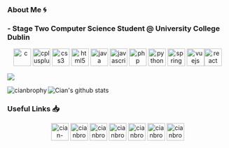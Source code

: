 ### About Me 🌀

### - Stage Two Computer Science Student @ University College Dublin

<p align="center"><img src="https://devicons.github.io/devicon/devicon.git/icons/c/c-original.svg" alt="c" width="40" height="40"/> <img src="https://devicons.github.io/devicon/devicon.git/icons/cplusplus/cplusplus-original.svg" alt="cplusplus" width="40" height="40"/> <img src="https://devicons.github.io/devicon/devicon.git/icons/css3/css3-original-wordmark.svg" alt="css3" width="40" height="40"/> <img src="https://devicons.github.io/devicon/devicon.git/icons/html5/html5-original-wordmark.svg" alt="html5" width="40" height="40"/> <img src="https://devicons.github.io/devicon/devicon.git/icons/java/java-original-wordmark.svg" alt="java" width="40" height="40"/> <img src="https://devicons.github.io/devicon/devicon.git/icons/javascript/javascript-original.svg" alt="javascript" width="40" height="40"/> <img src="https://devicons.github.io/devicon/devicon.git/icons/php/php-original.svg" alt="php" width="40" height="40"/> <img src="https://devicons.github.io/devicon/devicon.git/icons/python/python-original.svg" alt="python" width="40" height="40"/> <img src="https://www.vectorlogo.zone/logos/springio/springio-icon.svg" alt="spring" width="40" height="40"/> <img src="https://devicons.github.io/devicon/devicon.git/icons/vuejs/vuejs-original-wordmark.svg" alt="vuejs" width="40" height="40"/><img src="https://devicons.github.io/devicon/devicon.git/icons/react/react-original-wordmark.svg" alt="react" width="40" height="40"/></p> 

![](https://komarev.com/ghpvc/?username=cianbrophy&color=2f80ed)

![Cian's github stats](https://github-readme-stats.vercel.app/api?username=cianbrophy&show_icons=true&theme=&count_private=true)<img align="left" src="https://github-readme-stats.vercel.app/api/top-langs/?username=cianbrophy&layout=compact&hide=html" alt="cianbrophy" />


### Useful Links 📥

<p align="center"> 
<a href="https://linkedin.com/in/cian-brophy-1aa9201a8" target="blank"><img align="center" src="https://cdn.jsdelivr.net/npm/simple-icons@3.0.1/icons/linkedin.svg" alt="cian-brophy-1aa9201a8" height="40" width="40" /></a>
<a href="https://github.com/cianbrophy" target="blank"><img align="center" src="https://cdn.jsdelivr.net/npm/simple-icons@3.0.1/icons/github.svg" alt="cianbrophy" height="40" width="40" /></a>
<a href="mailto:cianbrophy7@gmail.com" target="blank"><img align="center" src="https://cdn.jsdelivr.net/npm/simple-icons@3.0.1/icons/gmail.svg" alt="cianbrophy7@gmail.com" height="40" width="40" /></a>
<a href="https://leetcode.com/cianbrophy" target = "blank"><img align="center" src="https://cdn.jsdelivr.net/npm/simple-icons@3.0.1/icons/leetcode.svg" alt = "cianbrophy" height="40" width="40"/></a>
<a href="https://trello.com/cianbrophy" target = "blank"><img align="center" src="https://cdn.jsdelivr.net/npm/simple-icons@3.0.1/icons/trello.svg" alt = "cianbrophy" height="40" width="40"/></a>
<a href="https://www.codecademy.com/profiles/cianbrophy" target = "blank"><img align="center" src="https://cdn.jsdelivr.net/npm/simple-icons@3.0.1/icons/codecademy.svg" alt = "cianbrophy" height="40" width="40"/></a>
<a href="https://codepen.io/cianbrophy" target = "blank"><img align="center" src="https://cdn.jsdelivr.net/npm/simple-icons@3.0.1/icons/codepen.svg" alt = "cianbrophy" height="40" width="40"/></a>
</p>
